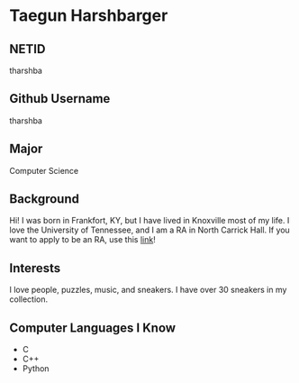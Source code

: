 # Taegun Harshbarger

## NETID


tharshba


## Github Username


tharshba


## Major


Computer Science


## Background

Hi! I was born in Frankfort, KY, but I have lived in Knoxville most of my life. I love the University of Tennessee, and I am a RA in North Carrick Hall. If you want to apply to be an RA, use this [link](https://housing.utk.edu/student-employment/)!
## Interests
I love people, puzzles, music, and sneakers. I have over 30 sneakers in my collection.
## Computer Languages I Know
- C
- C++
- Python

